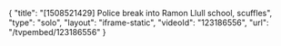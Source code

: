 {
    "title": "[1508521429] Police break into Ramon Llull school, scuffles",
    "type": "solo",
    "layout": "iframe-static",
    "videoId": "123186556",
    "url": "\/tvpembed\/123186556"
}